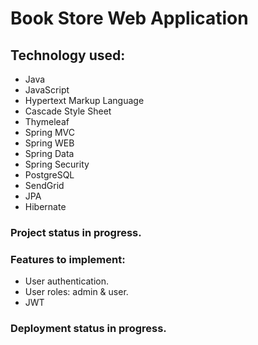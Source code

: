 # Book Store Web Application

## Technology used:

- Java
- JavaScript
- Hypertext Markup Language
- Cascade Style Sheet
- Thymeleaf
- Spring MVC
- Spring WEB
- Spring Data
- Spring Security
- PostgreSQL
- SendGrid
- JPA
- Hibernate 


### Project status in progress.

### Features to implement:

- User authentication.
- User roles: admin & user.
- JWT


### Deployment status in progress.
